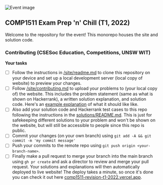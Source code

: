 ![Event image](site/public/og.png)

## COMP1511 Exam Prep 'n' Chill (T1, 2022)

Welcome to the repository for the event! This monorepo houses the site and solution code.

### Contributing (CSESoc Education, Competitions, UNSW WIT)

**Your tasks**
- [ ] Follow the instructions in [/site/readme.md](site/readme.md) to clone this repository on your device and set up a local development server (local copy of website) to preview your changes.
- [ ] Follow [/site/contributing.md](site/contributing.md) to upload your problems to (your local copy of) the website. This includes the problem statement (same as what is shown on Hackerrank), a written solution explanation, and solution code. Here's an [example explanation](https://comp1511-revision-t1-2022.vercel.app/questions/spongebob/problem) of what it should like like.
- [ ] Also add your solution code and Hackerrank test cases to this repo following the instructions in the [solutions/README.md](solutions/README.md). This is just for safekeeping different solutions to your problem and won't be shown on the website, but will still be accessible to people since this repo is public.
- [ ] Commit your changes (on your own branch) using `git add -A && git commit -m 'my commit message'`
- [ ] Push your commits to the remote repo using `git push origin <your-branch-name>`.
- [ ] Finally make a pull request to merge your branch into the main branch using `gh pr create` and ask a director to review and merge your pull request. Your solutions and explanations will then automatically deployed to live website! The deploy takes a minute, so once it's done you can check it out here [comp1511-revision-t1-2022.vercel.app](https://comp1511-revision-t1-2022.vercel.app/).
